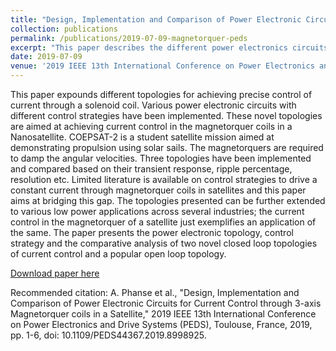 ```yaml
---
title: "Design, Implementation and Comparison of Power Electronic Circuits for Current Control through 3-axis Magnetorquer coils in a Satellite"
collection: publications
permalink: /publications/2019-07-09-magnetorquer-peds
excerpt: "This paper describes the different power electronics circuits for achieving precise control of current through the magnetorquer coils of a nanosatellite - for College of Engineering Pune's CSAT2 in this case."
date: 2019-07-09
venue: '2019 IEEE 13th International Conference on Power Electronics and Drive Systems (PEDS)'
---
```

This paper expounds different topologies for achieving precise control of current through a solenoid coil. Various power electronic circuits with different control strategies have been implemented. These novel topologies are aimed at achieving current control in the magnetorquer coils in a Nanosatellite. COEPSAT-2 is a student satellite mission aimed at demonstrating propulsion using solar sails. The magnetorquers are required to damp the angular velocities. Three topologies have been implemented and compared based on their transient response, ripple percentage, resolution etc. Limited literature is available on control strategies to drive a constant current through magnetorquer coils in satellites and this paper aims at bridging this gap. The topologies presented can be further extended to various low power applications across several industries; the current control in the magnetorquer of a satellite just exemplifies an application of the same. The paper presents the power electronic topology, control strategy and the comparative analysis of two novel closed loop topologies of current control and a popular open loop topology.

[Download paper here](https://ieeexplore.ieee.org/abstract/document/8998925)

Recommended citation: A. Phanse et al., "Design, Implementation and Comparison of Power Electronic Circuits for Current Control through 3-axis Magnetorquer coils in a Satellite," 2019 IEEE 13th International Conference on Power Electronics and Drive Systems (PEDS), Toulouse, France, 2019, pp. 1-6, doi: 10.1109/PEDS44367.2019.8998925.
